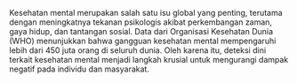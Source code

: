 Kesehatan mental merupakan salah satu isu global yang penting, terutama dengan meningkatnya tekanan psikologis akibat perkembangan zaman, gaya hidup, dan tantangan sosial. Data dari Organisasi Kesehatan Dunia (WHO) menunjukkan bahwa gangguan kesehatan mental mempengaruhi lebih dari 450 juta orang di seluruh dunia. Oleh karena itu, deteksi dini terkait kesehatan mental menjadi langkah krusial untuk mengurangi dampak negatif pada individu dan masyarakat.
